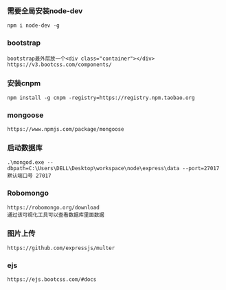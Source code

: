 ### 需要全局安装node-dev
```
npm i node-dev -g
```

### bootstrap
```
bootstrap最外层放一个<div class="container"></div>
https://v3.bootcss.com/components/
```

### 安装cnpm
```
npm install -g cnpm -registry=https://registry.npm.taobao.org
```

### mongoose
```
https://www.npmjs.com/package/mongoose
```

### 启动数据库
```
.\mongod.exe --dbpath=C:\Users\DELL\Desktop\workspace\node\express\data --port=27017
默认端口号 27017
```


### Robomongo
```
https://robomongo.org/download
通过该可视化工具可以查看数据库里面数据
```

### 图片上传
```
https://github.com/expressjs/multer
```

### ejs
```
https://ejs.bootcss.com/#docs
```
